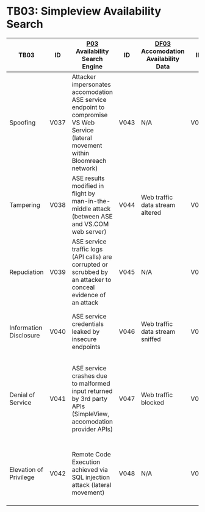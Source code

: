 # TB03: Simpleview Availability Search

| TB03                   | ID   | [P03](../assets/P03.md) Availability Search Engine                                                                                | ID   | [DF03](../assets/DF03.md) Accomodation Availability Data | ID   | [P07](../assets/P07.md) SimpleView and Provider APIs                                                                             |
|------------------------|------|-----------------------------------------------------------------------------------------------------------------------------------|------|----------------------------------------------------------|------|----------------------------------------------------------------------------------------------------------------------------------|
| Spoofing               | V037 | Attacker impersonates accomodation ASE service endpoint to compromise VS Web Service (lateral movement within Bloomreach network) | V043 | N/A                                                      | V049 | Attacker impersonates API servers via DNS poisoning or typo-squatting to trick ASE process into connecting to attacker's version |
| Tampering              | V038 | ASE results modified in flight by man-in-the-middle attack (between ASE and VS.COM web server)                                    | V044 | Web traffic data stream altered                          | V050 | Availability data corrupted or compromised                                                                                       |
| Repudiation            | V039 | ASE service traffic logs (API calls) are corrupted or scrubbed by an attacker to conceal evidence of an attack                    | V045 | N/A                                                      | V051 | ASE service traffic not logged (API calls)                                                                                       |
| Information Disclosure | V040 | ASE service credentials leaked by insecure endpoints                                                                              | V046 | Web traffic data stream sniffed                          | V052 | API tokens and credentials leaked via insecure API endpoints                                                                     |
| Denial of Service      | V041 | ASE service crashes due to malformed input returned by 3rd party APIs (SimpleView, accomodation provider APIs)                    | V047 | Web traffic blocked                                      | V053 | SimpleView service blocked via DDoS, DNS poisoning, or service outage (prevents all 3rd party ASE queries from executing)        |
| Elevation of Privilege | V042 | Remote Code Execution achieved via SQL injection attack (lateral movement)                                                        | V048 | N/A                                                      | V054 | API authentication bypassed via fuzzing, credential stuffing, or SQL injection attack                                            |
